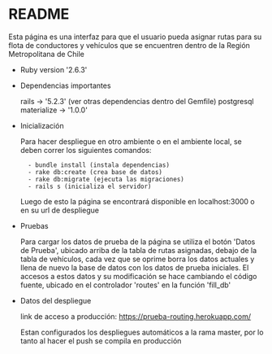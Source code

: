 # README

Esta página es una interfaz para que el usuario pueda asignar rutas para su flota de conductores y vehículos que se encuentren dentro de la Región Metropolitana de Chile

* Ruby version '2.6.3'

* Dependencias importantes

    rails -> '5.2.3' (ver otras dependencias dentro del Gemfile)
    postgresql
    materialize -> '1.0.0'

* Inicialización

    Para hacer despliegue en otro ambiente o en el ambiente local, se deben correr los siguientes comandos:
        
        - bundle install (instala dependencias)
        - rake db:create (crea base de datos)
        - rake db:migrate (ejecuta las migraciones)
        - rails s (inicializa el servidor)
        
    Luego de esto la página se encontrará disponible en localhost:3000 o en su url de despliegue

* Pruebas
    
    Para cargar los datos de prueba de la página se utiliza el botón 'Datos de Prueba', ubicado arriba de la tabla de rutas asignadas, debajo de la tabla de vehículos, cada vez que se oprime borra los datos actuales y llena de nuevo la base de datos con los datos de prueba iniciales. El accesos a estos datos y su modificación se hace cambiando el código fuente, ubicado en el controlador 'routes' en la función 'fill_db'

* Datos del despliegue

    link de acceso a producción: https://prueba-routing.herokuapp.com/

    Estan configurados los despliegues automáticos a la rama master, por lo tanto al hacer el push se compila en producción
